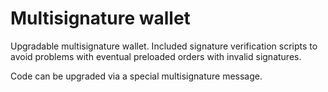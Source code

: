 # Multisignature wallet

Upgradable multisignature wallet.
Included signature verification scripts to avoid problems with eventual preloaded orders with invalid signatures.

Code can be upgraded via a special multisignature message.

```
```